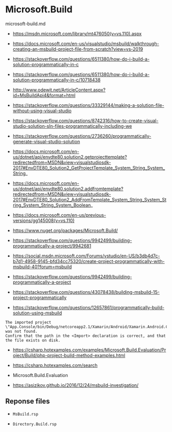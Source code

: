 # Microsoft.Build

microsoft-build.md

*   https://msdn.microsoft.com/library/mt476050(v=vs.110).aspx

*   https://docs.microsoft.com/en-us/visualstudio/msbuild/walkthrough-creating-an-msbuild-project-file-from-scratch?view=vs-2019

*   https://stackoverflow.com/questions/6511380/how-do-i-build-a-solution-programmatically-in-c

*   https://stackoverflow.com/questions/6511380/how-do-i-build-a-solution-programmatically-in-c/10718438

*   http://www.odewit.net/ArticleContent.aspx?id=MsBuildApi4&format=html

*   https://stackoverflow.com/questions/33329144/making-a-solution-file-without-using-visual-studio

*   https://stackoverflow.com/questions/8742316/how-to-create-visual-studio-solution-sln-files-programmatically-including-we

*   https://stackoverflow.com/questions/2736260/programmatically-generate-visual-studio-solution

*   https://docs.microsoft.com/en-us/dotnet/api/envdte80.solution2.getprojecttemplate?redirectedfrom=MSDN&view=visualstudiosdk-2017#EnvDTE80_Solution2_GetProjectTemplate_System_String_System_String_

*   https://docs.microsoft.com/en-us/dotnet/api/envdte80.solution2.addfromtemplate?redirectedfrom=MSDN&view=visualstudiosdk-2017#EnvDTE80_Solution2_AddFromTemplate_System_String_System_String_System_String_System_Boolean_

*   https://docs.microsoft.com/en-us/previous-versions/gg145008(v=vs.110)

*   https://www.nuget.org/packages/Microsoft.Build/

*   https://stackoverflow.com/questions/9942499/building-programmatically-a-project/9942681

*   https://social.msdn.microsoft.com/Forums/vstudio/en-US/b3db4d7c-b7d1-4958-9145-bfd34cc75320/create-project-programmatically-with-msbuild-40?forum=msbuild

*   https://stackoverflow.com/questions/9942499/building-programmatically-a-project

*   https://stackoverflow.com/questions/43078438/building-msbuild-15-project-programmatically

*   https://stackoverflow.com/questions/12657861/programmatically-build-solution-using-msbuild



```
The imported project 
\"App.Console/bin/Debug/netcoreapp2.1/Xamarin/Android/Xamarin.Android.CSharp.targets\" 
was not found. 
Confirm that the path in the <Import> declaration is correct, and that the file exists on disk.
```

*   https://csharp.hotexamples.com/examples/Microsoft.Build.Evaluation/Project/Build/php-project-build-method-examples.html

*   https://csharp.hotexamples.com/search

*   Microsoft.Build.Evaluation

*   https://asizikov.github.io/2016/12/24/msbuild-investigation/



## Reponse files

*   `MsBuild.rsp`

*   `Directory.Build.rsp`

